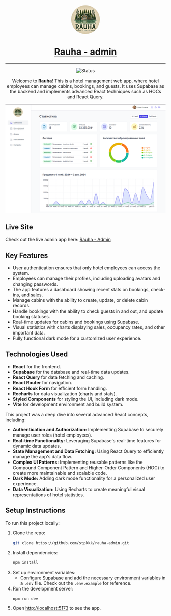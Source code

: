 <div align="center">
  <div style="width: 90px; height: 90px; border-radius: 50%; overflow: hidden; margin: 0 auto;">
    <img src="./public/logo-light.webp" alt="logo" width="90px" height="auto" style="object-fit: cover;">
  </div>

  <h1>
    <a href="https://rauha-admin.netlify.app">
      Rauha - admin
    </a>
  </h1>

  <hr>
</div>

<!-- Badges -->
<div align="center">

![Status](https://img.shields.io/badge/Status-Completed-success?style=flat)

</div>

<!-- Brief -->
<p align="center">
Welcome to <b>Rauha</b>! This is a hotel management web app, where hotel employees can manage cabins, bookings, and guests. It uses Supabase as the backend and implements advanced React techniques such as HOCs and React Query.
</p>

<!-- Screenshot -->
<a align="center" href="https://rauha-admin.netlify.app">

![Screenshot](./public/screenshot.png)

</a>

## Live Site

Check out the live admin app here: [Rauha - Admin](https://rauha-admin.netlify.app)

<!-- ## Customer Version

I also build a **customer version** of this app, where guests can view and book cabins, manage their bookings, and update their profiles. The repository is [here](https://github.com/stpkkk/rauha-admin), and the live site is [here](https://rauha-admin.netlify.app). -->

## Key Features

- User authentication ensures that only hotel employees can access the system.
- Employees can manage their profiles, including uploading avatars and changing passwords.
- The app features a dashboard showing recent stats on bookings, check-ins, and sales.
- Manage cabins with the ability to create, update, or delete cabin records.
- Handle bookings with the ability to check guests in and out, and update booking statuses.
- Real-time updates for cabins and bookings using Supabase.
- Visual statistics with charts displaying sales, occupancy rates, and other important data.
- Fully functional dark mode for a customized user experience.

## Technologies Used

- **React** for the frontend.
- **Supabase** for the database and real-time data updates.
- **React Query** for data fetching and caching.
- **React Router** for navigation.
- **React Hook Form** for efficient form handling.
- **Recharts** for data visualization (charts and stats).
- **Styled Components** for styling the UI, including dark mode.
- **Vite** for development environment and build system.

This project was a deep dive into several advanced React concepts, including:

- **Authentication and Authorization:** Implementing Supabase to securely manage user roles (hotel employees).
- **Real-time Functionality:** Leveraging Supabase's real-time features for dynamic data updates.
- **State Management and Data Fetching:** Using React Query to efficiently manage the app's data flow.
- **Complex UI Patterns:** Implementing reusable patterns like the Compound Component Pattern and Higher-Order Components (HOC) to create more maintainable and scalable code.
- **Dark Mode:** Adding dark mode functionality for a personalized user experience.
- **Data Visualization:** Using Recharts to create meaningful visual representations of hotel statistics.

## Setup Instructions

To run this project locally:

1. Clone the repo:
   ```bash
   git clone https://github.com/stpkkk/rauha-admin.git
   ```
2. Install dependencies:
   ```bash
   npm install
   ```
3. Set up environment variables:
   - Configure Supabase and add the necessary environment variables in a `.env` file. Check out the `.env.example` for reference.
4. Run the development server:
   ```bash
   npm run dev
   ```
5. Open [http://localhost:5173](http://localhost:5173) to see the app.

